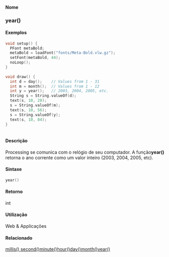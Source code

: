 
#### Nome
### year()

#### Exemplos

```pde
void setup() { 
  PFont metaBold; 
  metaBold = loadFont("fonts/Meta-Bold.vlw.gz"); 
  setFont(metaBold, 44); 
  noLoop(); 
} 
 
void draw() { 
  int d = day();    // Values from 1 - 31 
  int m = month();  // Values from 1 - 12 
  int y = year();   // 2003, 2004, 2005, etc. 
  String s = String.valueOf(d); 
  text(s, 10, 28); 
  s = String.valueOf(m); 
  text(s, 10, 56); 
  s = String.valueOf(y); 
  text(s, 10, 84); 
} 
 

```

#### Descrição
Processing se comunica com o relógio de seu computador. A função**year()** retorna o ano corrente como um valor inteiro (2003, 2004, 2005, etc).

#### Sintaxe
```pde
year()

```

#### Retorno

	
int

#### Utilização

	
Web & Applicações

#### Relacionado
[millis() ](millis_)[second()](second_)[minute()](minute_)[hour()](hour_)[day()](day_)[month()](month_)[year()](year_)
